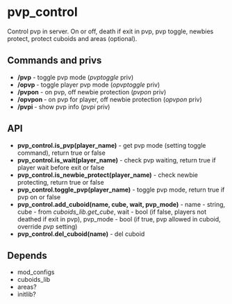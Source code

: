 # pvp_control

Control pvp in server. On or off, death if exit in pvp, pvp toggle, newbies protect, protect cuboids and areas (optional).

## Commands and privs

* **/pvp** - toggle pvp mode (*pvptoggle* priv)
* **/opvp <player>** - toggle player pvp mode (*opvptoggle* priv)
* **/pvpon** - on pvp, off newbie protection (*pvpon* priv)
* **/opvpon <player>** - on pvp for player, off newbie protection (*opvpon* priv)
* **/pvpi <player>** - show pvp info (*pvpi* priv)

## API

* **pvp_control.is_pvp(player_name)** - get pvp mode (setting toggle command), return true or false
* **pvp_control.is_wait(player_name)** - check pvp waiting, return true if player wait before exit or false
* **pvp_control.is_newbie_protect(player_name)** - check newbie protecting, return true or false
* **pvp_control.toggle_pvp(player_name)** - toggle pvp mode, return true if pvp on or false
* **pvp_control.add_cuboid(name, cube, wait, pvp_mode)** - name - string, cube - from *cuboids_lib.get_cube*, wait - bool (if false, players not deathed if exit in pvp), pvp_mode - bool (if true, pvp allowed in cuboid, override *pvp* setting)
* **pvp_control.del_cuboid(name)** - del cuboid

## Depends

* mod_configs
* cuboids_lib
* areas?
* initlib?
